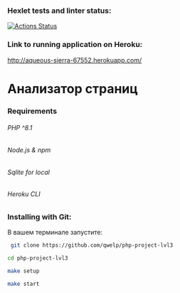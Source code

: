 ### Hexlet tests and linter status:
[![Actions Status](https://github.com/qwelp/php-project-lvl3/workflows/hexlet-check/badge.svg)](https://github.com/qwelp/php-project-lvl3/actions)

### Link to running application on Heroku:
http://aqueous-sierra-67552.herokuapp.com/

# Анализатор страниц

### Requirements
###### PHP ^8.1
###### Node.js & npm
###### Sqlite for local
###### Heroku CLI

### Installing with Git:

В вашем терминале запустите:

  ```sh
   git clone https://github.com/qwelp/php-project-lvl3
  ```
  ```sh
 cd php-project-lvl3
  ```
  ```sh
 make setup
  ```
  ```sh
 make start
  ```
